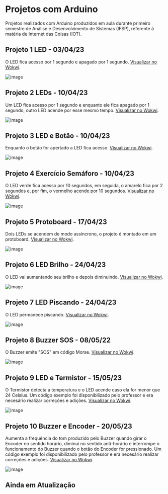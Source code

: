 # Projetos com Arduino
Projetos realizados com Arduino produzidos em aula durante primeiro semestre de Análise e Desenvolvimento de Sistemas (IFSP), referente à matéria de Internet das Coisas (IOT).

## Projeto 1 LED - 03/04/23
O LED fica acesso por 1 segundo e apagado por 1 segundo.
[Visualizar no Wokwi](https://wokwi.com/projects/361030389429046273).

![image](https://github.com/fernandalopesbarbalho/arduino-ifsp-semestre1/assets/137642560/52b1a67c-b817-4c00-8dd1-1c6ce09a9301)

## Projeto 2 LEDs - 10/04/23
Um LED fica acesso por 1 segundo e enquanto ele fica apagado por 1 segundo, outro LED acende por esse mesmo tempo.
[Visualizar no Wokwi](https://wokwi.com/projects/361660849676623873).

![image](https://github.com/fernandalopesbarbalho/arduino-ifsp-semestre1/assets/137642560/abbed5df-b239-4611-bf2b-1170c4a90996)

## Projeto 3 LED e Botão - 10/04/23
Enquanto o botão for apertado a LED fica acesso.
[Visualizar no Wokwi](https://wokwi.com/projects/361664661887054849).

![image](https://github.com/fernandalopesbarbalho/arduino-ifsp-semestre1/assets/137642560/2f605dba-b0b1-4d62-b3fa-7361cd8b1426)

## Projeto 4 Exercício Semáforo - 10/04/23
O LED verde fica acesso por 10 segundos, em seguida, o amarelo fica por 2 segundos e, por fim, o vermelho acende por 10 segundos. [Visualizar no Wokwi](https://wokwi.com/projects/361662748339575809).

![image](https://github.com/fernandalopesbarbalho/arduino-ifsp-semestre1/assets/137642560/93287495-9613-4ae6-a0fa-5588842f5584)

## Projeto 5 Protoboard - 17/04/23
Dois LEDs se acendem de modo assíncrono, o projeto é montado em um protoboard.
[Visualizar no Wokwi](https://wokwi.com/projects/362297676710488065).

![image](https://github.com/fernandalopesbarbalho/arduino-ifsp-semestre1/assets/137642560/a70ca33e-17d1-4e6b-951e-adb920c067ed)

## Projeto 6 LED Brilho - 24/04/23
O LED vai aumentando seu brilho e depois diminuindo.
[Visualizar no Wokwi](https://wokwi.com/projects/362929354498519041).

![image](https://github.com/fernandalopesbarbalho/arduino-ifsp-semestre1/assets/137642560/c667bf8d-9fe7-48f5-be4f-e1d04651e2c1)

## Projeto 7 LED Piscando - 24/04/23
O LED permanece piscando.
[Visualizar no Wokwi](https://wokwi.com/projects/363019112978046977).

![image](https://github.com/fernandalopesbarbalho/arduino-ifsp-semestre1/assets/137642560/72bf2340-b20d-4953-9941-323e6e9154d8)

## Projeto 8 Buzzer SOS - 08/05/22
O Buzzer emite "SOS" em código Morse.
[Visualizar no Wokwi](https://wokwi.com/projects/364199465150727169).

![image](https://github.com/fernandalopesbarbalho/arduino-ifsp-semestre1/assets/137642560/15a1ebe5-c57c-4f35-8a19-673815990a52)

## Projeto 9 LED e Termistor - 15/05/23
O Termistor detecta a temperatura e o LED acende caso ela for menor que 24 Celsius. Um código exemplo foi disponibilizado pelo professor e era necesário realizar correções e adições.
[Visualizar no Wokwi](https://wokwi.com/projects/364833195859081217).

![image](https://github.com/fernandalopesbarbalho/arduino-ifsp-semestre1/assets/137642560/6ef89e61-f345-48ec-846c-41554b39290f)

## Projeto 10 Buzzer e Encoder - 20/05/23
Aumenta a frequência do tom produzido pelo Buzzer quando girar o Encoder no sentido horário, diminui no sentido anti-horário e interrompe o funcionamento do Buzzer quando o botão do Encoder for pressionado. Um código exemplo foi disponibilizado pelo professor e era necesário realizar correções e adições.
[Visualizar no Wokwi](https://wokwi.com/projects/365277320862091265).

![image](https://github.com/fernandalopesbarbalho/arduino-ifsp-semestre1/assets/137642560/f604a7d5-dfc6-4aeb-a384-c206aa1aaf67)

## Ainda em Atualização
